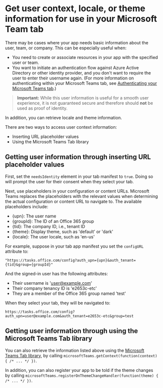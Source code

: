 ﻿# Get user context, locale, or theme information for use in your Microsoft Team tab

There may be cases where your app needs basic information about the user, team, or company. This can be especially useful when:

* You need to create or associate resources in your app with the specified user or team.
* You want to initiate an authentication flow against Azure Active Directory or other identity provider, and you don't want to require the user to enter their username again. (For more information on authenticating within your Microsoft Teams tab, see [Authenticating your Microsoft Teams tab](auth.md).)

> **Important:** While this user information is useful for a smooth user experience, it is not guaranteed secure and therefore should **not** be used as proof of identity. 

In addition, you can retrieve locale and theme information.

There are two ways to access user context information:

* Inserting URL placeholder values
* Using the Microsoft Teams Tab library

## Getting user information through inserting URL placeholder values

First, set the `needsIdentity` element in your tab manifest to `true`. Doing so will prompt the user for their consent when they select your tab.

Next, use placeholders in your configuration or content URLs. Microsoft Teams replaces the placeholders with the relevant values when determining the actual configuration or content URL to navigate to. The available placeholders include:

* {upn}: The user name
* {groupId}: The ID of an Office 365 group
* {tid}: The company ID, i.e., tenant ID
* {theme}: Display theme, such as 'default' or 'dark'
* {locale}: The user locale, such as 'en-us'

For example, suppose in your tab app manifest you set the `configURL` attribute to:

`"https://tasks.office.com/config?auth_upn={upn}&auth_tenant={tid}&group={groupId}"`

And the signed-in user has the following attributes:

* Their username is 'user@example.com'
* Their company tenancy ID is 'e2653c-etc'
* They are a member of the Office 365 group named 'test' 

When they select your tab, they will be navigated to:

`https://tasks.office.com/config?auth_upn=user@example.com&auth_tenant=e2653c-etc&group=test`


## Getting user information through using the Microsoft Teams Tab library

You can also retrieve the information listed above using the [Microsoft Teams Tab library](https://statics.teams.microsoft.com/sdk/v0.2/js/MicrosoftTeams.js), by calling `microsoftTeams.getContext(function(context) { /* ... */ })`.

In addition, you can also register your app to be told if the theme changes by calling `microsoftTeams.registerOnThemeChangeHandler(function(theme) { /* ... */ })`.










